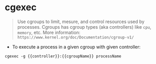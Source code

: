 # cgexec

> Use cgroups to limit, mesure, and control resources used by processes.
> Cgroups has cgroup types (aka controllers) like `cpu`, `memory`, etc.
> More information: `https://www.kernel.org/doc/Documentation/cgroup-v1/`

- To execute a process in a given cgroup with given controller:

`cgexec -g {{controller}}:{{cgroupName}} processName`
